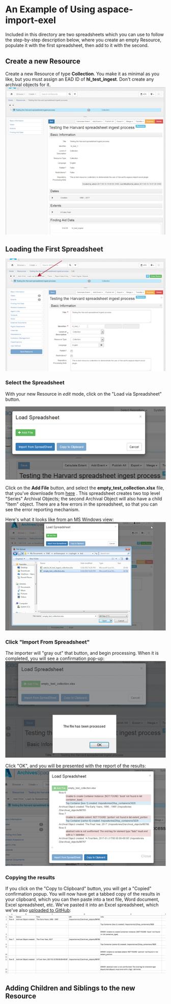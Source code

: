 # An Example of Using aspace-import-exel

Included in this directory are two spreadsheets which you can use to follow the step-by-step description below, where you create an empty Resource, populate it with the first spreadsheet, then add to it with the second.

## Create a new Resource

Create a new Resource of type **Collection**. You make it as minimal as you like, but you must assign an EAD ID of **hl_test_ingest**.  Don't create any archival objects for it.
<img alt="the empty resource" src="images/empty_collection_view.png"/>

## Loading the First Spreadsheet

<img alt="the empty resource in edit mode" src="images/empty_collection_edit.png"/>


### Select the Spreadsheet

With your new Resource in *edit* mode, click on the "Load via Spreadsheet" button.

<img alt="the 'Load Spreadsheet Popup'" src="images/load_popup.png"/>


Click on the **Add File** button, and select the **empty_test_collection.xlsx** file, that you've downloade from <a href="empty_test_collection.xlsx">here</a> . This spreadsheet creates two top level "Series" Archival Objects; the second Archival Object will also have a child "Item" object.  There are a few errors in the spreadsheet, so that you can see the error reporting mechanism.

Here's what it looks like from an MS Windows view:
<img alt="Selecting the first spreadsheet" src="images/empty_test_file_selection.png"/>

### Click "Import From Spreadsheet"

The importer will "gray out" that button, and begin processing.  When it is completed, you will see a confirmation pop-up:
<img alt="the confirmation popup" src="images/empty_collection_finished_popup.png"/>

Click "OK", and you will be presented with the report of the results:
<img alt="results of the first load" src="images/empty_collection_results.png"/>

### Copying the results

If you click on the "Copy to Clipboard" button, you will get a "Copied" confirmation popup.  You will now have
 get a tabbed copy of the results in your clipboard, which you can then paste into a text file, Word document, Excel spreadsheet, etc.  We've pasted it into an Excel spreadsheet, which we've also <a href="results/first_ss_report.xlsx">uploaded to GitHub</a>:
<img alt="image of spreadsheet paste" src="images/first_ss_report.png"/>

## Adding Children and Siblings to the new Resource
